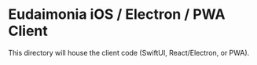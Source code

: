 # Eudaimonia iOS / Electron / PWA Client

This directory will house the client code (SwiftUI, React/Electron, or PWA).
